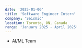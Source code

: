 ```yaml
---
date: '2025-01-06'
title: 'Software Engineer Intern'
company: 'Seismic'
location: Toronto, ON, Canada
range: 'January 2025 - April 2025'
---
```

- AI/ML Team

